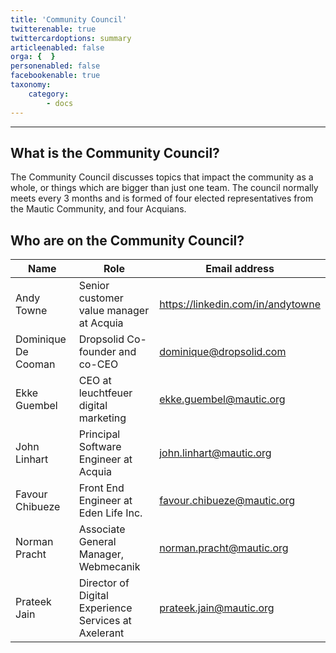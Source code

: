 ```yaml
---
title: 'Community Council'
twitterenable: true
twittercardoptions: summary
articleenabled: false
orga: {  }
personenabled: false
facebookenable: true
taxonomy:
    category:
        - docs
---
```


---
## What is the Community Council?

The Community Council discusses topics that impact the community as a whole, or things which are bigger than just one team. The council normally meets every 3 months and is formed of four elected representatives from the Mautic Community, and four Acquians.

## Who are on the Community Council?

| Name      | Role     | Email address |
|-----------|--------------------|-----------------------|
| Andy Towne | Senior customer value manager at Acquia | https://linkedin.com/in/andytowne            | 
| Dominique De Cooman | Dropsolid Co-founder and co-CEO | dominique@dropsolid.com            | 
| Ekke Guembel | CEO at leuchtfeuer digital marketing | ekke.guembel@mautic.org        | 
| John Linhart | Principal Software Engineer at Acquia | john.linhart@mautic.org           |
| Favour Chibueze  | Front End Engineer at Eden Life Inc. | favour.chibueze@mautic.org             | 
| Norman Pracht  | Associate General Manager, Webmecanik | 	norman.pracht@mautic.org            | 
| Prateek Jain | Director of Digital Experience Services at Axelerant | prateek.jain@mautic.org           | 
